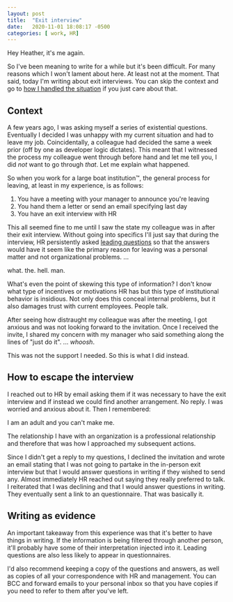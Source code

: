 ```yaml
---
layout: post
title:  "Exit interview"
date:   2020-11-01 18:08:17 -0500
categories: [ work, HR]
---
```


Hey Heather, it's me again.

So I've been meaning to write for a while but it's been difficult. For many
reasons which I won't lament about here. At least not at the moment. That said,
today I'm writing about exit interviews. You can skip the context and go to [how
I handled the situation](#how-to-escape-the-interview) if you just care about
that.

## Context

A few years ago, I was asking myself a series of existential questions.
Eventually I decided I was unhappy with my current situation and had to leave my
job. Coincidentally, a colleague had decided the same a week prior (off by one
as developer logic dictates). This meant that I witnessed the process my
colleague went through before hand and let me tell you, I did *not* want to go
through *that*. Let me explain what happened.

So when you work for a large boat institution™, the general process for leaving,
at least in my experience, is as follows:

1. You have a meeting with your manager to announce you're leaving
2. You hand them a letter or send an email specifying last day
3. You have an exit interview with HR

This all seemed fine to me until I saw the state my colleague was in after their
exit interview. Without going into specifics I'll just say that during the
interview, HR persistently asked [leading questions](wiki-leading-q) so that the
answers would have it seem like the primary reason for leaving was a personal
matter and not organizational problems. ...

what. the. hell. man.

What's even the point of skewing this type of information? I don't know what
type of incentives or motivations HR has but this type of institutional
behavior is insidious. Not only does this conceal internal problems, but it also
damages trust with current employees. People talk.

After seeing how distraught my colleague was after the meeting, I got anxious
and was not looking forward to the invitation. Once I received the invite, I
shared my concern with my manager who said something along the lines of "just do
it". ... *whoosh*.

This was not the support I needed. So this is what I did instead.

## How to escape the interview

I reached out to HR by email asking them if it was necessary to have the exit
interview and if instead we could find another arrangement. No reply. I was
worried and anxious about it. Then I remembered: 

I am an adult and you can't make me. 

The relationship I have with an organization is a professional relationship and
therefore that was how I approached my subsequent actions.

Since I didn't get a reply to my questions, I declined the invitation and wrote
an email stating that I was not going to partake in the in-person exit interview
but that I would answer questions in writing if they wished to send any. Almost
immediately HR reached out saying they really preferred to talk. I reiterated
that I was declining and that I would answer questions in writing. They
eventually sent a link to an questionnaire. That was basically it.

## Writing as evidence

An important takeaway from this experience was that it's better to have things
in writing. If the information is being filtered through another person, it'll
probably have some of their interpretation injected into it. Leading questions
are also less likely to appear in questionnaires. 

I'd also recommend keeping a copy of the questions and answers, as well as
copies of all your correspondence with HR and management. You can BCC and
forward emails to your personal inbox so that you have copies if you need to
refer to them after you've left.

[wiki-leading-q]: https://en.wikipedia.org/wiki/Leading_question
